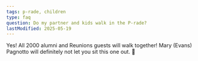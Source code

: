 ```yaml
---
tags: p-rade, children
type: faq
question: Do my partner and kids walk in the P-rade?
lastModified: 2025-05-19
---
```

Yes!  All 2000 alumni and Reunions guests will walk together!  Mary (Evans) Pagnotto will definitely not let you sit this one out. 🐅
